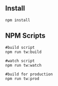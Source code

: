 
## Install

```
npm install
```

## NPM Scripts

```
#build script
npm run tw:build

#watch script
npm run tw:watch

#build for production
npm run tw:prod
```
